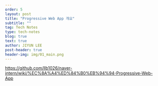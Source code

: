 ```yaml
---
order: 5
layout: post
title: "Progressive Web App 개요"
subtitle: ""
tag: Tech Notes
type: tech-notes
blog: true
text: true
author: JIYUN LEE
post-header: true
header-img: img/01_main.png
---
```


https://github.com/llb1026/naver-intern/wiki/%EC%8A%A4%ED%84%B0%EB%94%94-Progressive-Web-App